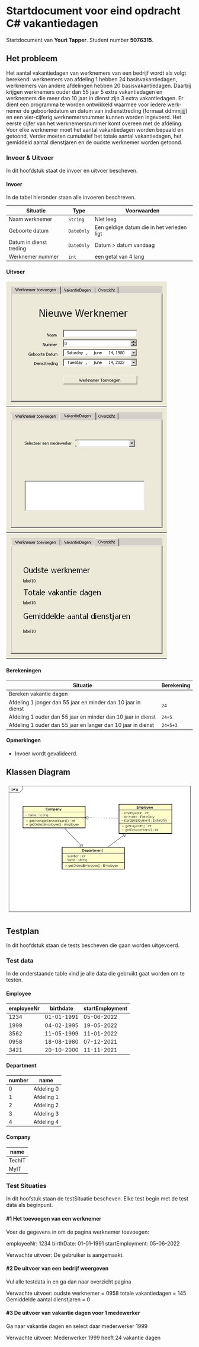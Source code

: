 # Startdocument voor eind opdracht C# vakantiedagen

Startdocument van **Youri Tapper**. Student number **5076315**.

## Het probleem

Het aantal vakantiedagen van werknemers van een bedrijf wordt als volgt
berekend: werknemers van afdeling 1 hebben 24 basisvakantiedagen,
werknemers van andere afdelingen hebben 20 basisvakantiedagen. Daarbij
krijgen werknemers ouder dan 55 jaar 5 extra vakantiedagen en werknemers
die meer dan 10 jaar in dienst zijn 3 extra vakantiedagen.
Er dient een programma te worden ontwikkeld waarmee voor iedere werk-
nemer de geboortedatum en datum van indiensttreding (formaat ddmmjjjj) en
een vier-cijferig werknemersnummer kunnen worden ingevoerd. Het eerste
cijfer van het werknemersnummer komt overeen met de afdeling. Voor elke
werknemer moet het aantal vakantiedagen worden bepaald en getoond.
Verder moeten cumulatief het totale aantal vakantiedagen, het gemiddeld
aantal dienstjaren en de oudste werknemer worden getoond.

### Invoer & Uitvoer

In dit hoofdstuk staat de invoer en uitvoer bescheven.

#### Invoer

In de tabel hieronder staan alle invoeren beschreven.

| Situatie                | Type       | Voorwaarden                                |
| ----------------------- | ---------- | ------------------------------------------ |
| Naam werknemer          | `String`   | Niet leeg                                  |
| Geboorte datum          | `DateOnly` | Een geldige datum die in het verleden ligt |
| Datum in dienst treding | `DateOnly` | Datum > datum vandaag                      |
| Werknemer nummer        | `int`      | een getal van 4 lang                       |


#### Uitvoer

![](Screenshot%20from%202022-06-24%2021-30-26.png)
![](Screenshot%20from%202022-06-24%2021-30-23.png)
![](Screenshot%20from%202022-06-24%2021-30-18.png)
#### Berekeningen

| Situatie                                                      | Berekening |
| ------------------------------------------------------------- | ---------- |
| Bereken vakantie dagen                                        |            |
| Afdeling 1 jonger dan 55 jaar en minder dan 10 jaar in dienst | `24`       |
| Afdeling 1 ouder dan 55 jaar en minder dan 10 jaar in dienst  | `24+5`     |
| Afdeling 1 ouder dan 55 jaar en langer dan 10 jaar in dienst  | `24+5+3`   |


#### Opmerkingen

* Invoer wordt gevalideerd.

## Klassen Diagram

![Class Diagram](ClassDiagram.jpg)

## Testplan

In dit hoofdstuk staan de tests bescheven die gaan worden uitgevoerd.

### Test data
In de onderstaande table vind je alle data die gebruikt gaat worden om te testen.

#### Employee

| employeeNr | birthdate  | startEmployment |
| ---------- | ---------- | --------------- |
| 1234       | 01-01-1991 | 05-06-2022      |
| 1999       | 04-02-1995 | 19-05-2022      |
| 3562       | 11-05-1999 | 11-01-2022      |
| 0958       | 18-08-1980 | 07-12-2021      |
| 3421       | 20-10-2000 | 11-11-2021      |

#### Department

| number | name       |
| ------ | ---------- |
| 0      | Afdeling 0 |
| 1      | Afdeling 1 |
| 2      | Afdeling 2 |
| 3      | Afdeling 3 |
| 4      | Afdeling 4 |


#### Company

| name   |
| ------ |
| TechIT |
| MyIT   |



### Test Situaties

In dit hoofstuk staan de testSituatie bescheven. Elke test begin met de test data als beginpunt.

#### #1 Het toevoegen van een werknemer

Voer de gegevens in om de pagina werknemer toevoegen:

employeeNr: 1234
birthDate: 01-01-1991
startEmployment: 05-06-2022 

Verwachte uitvoer:
De gebruiker is aangemaakt.


#### #2 De uitvoer van een bedrijf weergeven

Vul alle testdata in en ga dan naar overzicht pagina


Verwachte uitvoer:
oudste werknemer = 0958
totale vakantiedagen = 145
Gemiddelde aantal dienstjaren = 0

#### #3 De uitvoer van vakantie dagen voor 1 medewerker

Ga naar vakantie dagen en select daar mederwerker 1999


Verwachte uitvoer:
Mederwerker 1999 heeft 24 vakantie dagen
